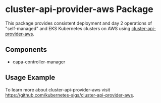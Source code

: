 # cluster-api-provider-aws Package

This package provides consistent deployment and day 2 operations of
"self-managed" and EKS Kubernetes clusters on AWS using
[cluster-api-provider-aws](https://github.com/kubernetes-sigs/cluster-api-provider-aws).

## Components

* capa-controller-manager

## Usage Example

To learn more about cluster-api-provider-aws visit
<https://github.com/kubernetes-sigs/cluster-api-provider-aws>.
